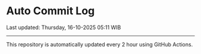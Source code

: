 # Auto Commit Log

Last updated: Thursday, 16-10-2025 05:11 WIB

---

This repository is automatically updated every 2 hour using GitHub Actions.
